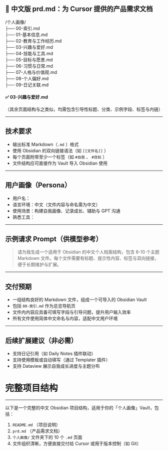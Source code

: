 ## 📄 中文版 prd.md：为 Cursor 提供的产品需求文档

/个人画像/  
├── 00-索引.md  
├── 01-基本信息.md  
├── 02-教育与工作经历.md  
├── 03-兴趣与爱好.md  
├── 04-技能与工具.md  
├── 05-目标与愿景.md  
├── 06-习惯与日常.md  
├── 07-人格与价值观.md  
├── 08-个人偏好.md  
├── 09-日记关联.md

#### ✅ 03-兴趣与爱好.md

（其余页面结构与之类似，均需包含引导性标题、分类、示例字段、标签与内链）

---

## 技术要求

- 输出标准 Markdown（`.md` ）格式
- 使用 Obsidian 的双向链接语法（如 `[[文件名]]` ）
- 每个页面附带至少一个标签（如 `#自我` 、 `#目标` ）
- 文件结构应可直接作为 Vault 导入 Obsidian 使用

---

## 用户画像（Persona）

- 用户名：
- 语言环境：中文（文件内容与命名需为中文）
- 使用场景：构建自我画像、记录成长、辅助与 GPT 沟通
- 熟悉工具：

---

## 示例请求 Prompt（供模型参考）

> 请为我生成一个适用于 Obsidian 的中文个人档案结构，包含 8-10 个主题 Markdown 文件。每个文件需要有标题、提示性内容、标签与双向链接，便于长期维护与扩展。

---

## 交付预期

- 一组结构良好的 Markdown 文件，组成一个可导入的 Obsidian Vault
- 包括 `00-索引.md` 作为总览导航页
- 文件内内容应具备可填写字段与引导问题，提升用户输入效率
- 所有文件使用简体中文命名与内容，适配中文用户环境

---

## 后续扩展建议（非必需）

- 支持日记引用（如 Daily Notes 插件联动）
- 支持使用模板或自动填写（通过 Templater 插件）
- 支持 Dataview 展示自我成长进度与主题分布

# 完整项目结构

---

以下是一个完整的中文 Obsidian 项目结构，适用于你的「个人画像」Vault，包括：

1. `README.md` （项目说明）
2. `prd.md` （产品需求文档）
3. `个人画像/` 文件夹下的 10 个 `.md` 页面
4. 文件组织清晰，方便直接交付给 Cursor 或用于版本控制（如 Git）
